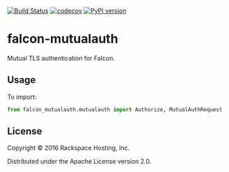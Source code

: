 [![Build Status](https://travis-ci.org/RackSec/falcon-mutualauth.svg?branch=master)](https://travis-ci.org/RackSec/falcon-mutualauth)
[![codecov](https://codecov.io/gh/RackSec/falcon-mutualauth/branch/master/graph/badge.svg)](https://codecov.io/gh/RackSec/falcon-mutualauth)
[![PyPI version](https://badge.fury.io/py/falcon-mutualauth.svg)](https://badge.fury.io/py/falcon-mutualauth)

# falcon-mutualauth #

Mutual TLS authentication for Falcon.

## Usage ##

To import:

```python
from falcon_mutualauth.mutualauth import Authorize, MutualAuthRequest
```

## License ##

Copyright © 2016 Rackspace Hosting, Inc.

Distributed under the Apache License version 2.0.
